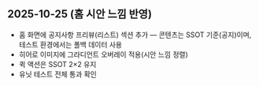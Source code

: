 ## 2025-10-25 (홈 시안 느낌 반영)

- 홈 화면에 공지사항 프리뷰(리스트) 섹션 추가 — 콘텐츠는 SSOT 기준(공지)이며, 테스트 환경에서는 폴백 데이터 사용
- 히어로 이미지에 그라디언트 오버레이 적용(시안 느낌 정렬)
- 퀵 액션은 SSOT 2×2 유지
- 유닛 테스트 전체 통과 확인


